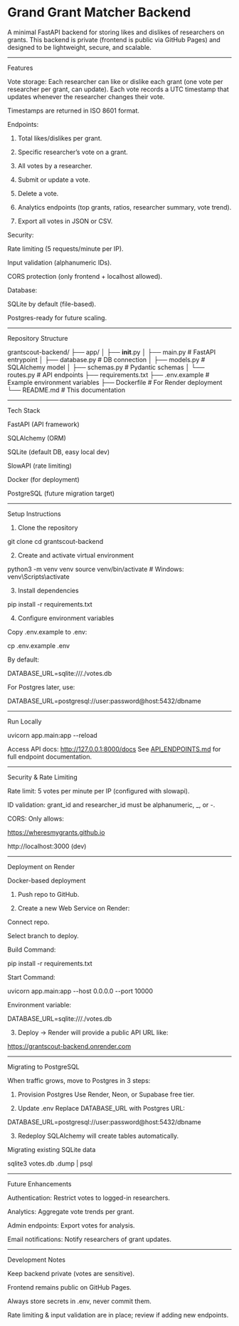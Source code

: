 # Grand Grant Matcher Backend

A minimal FastAPI backend for storing likes and dislikes of researchers on grants.
This backend is private (frontend is public via GitHub Pages) and designed to be lightweight, secure, and scalable.


---

Features

Vote storage: Each researcher can like or dislike each grant (one vote per researcher per grant, can update). Each vote records a UTC timestamp that updates whenever the researcher changes their vote.

Timestamps are returned in ISO 8601 format.

Endpoints:

1. Total likes/dislikes per grant.


2. Specific researcher’s vote on a grant.


3. All votes by a researcher.


4. Submit or update a vote.

5. Delete a vote.

6. Analytics endpoints (top grants, ratios, researcher summary, vote trend).

7. Export all votes in JSON or CSV.



Security:

Rate limiting (5 requests/minute per IP).

Input validation (alphanumeric IDs).

CORS protection (only frontend + localhost allowed).


Database:

SQLite by default (file-based).

Postgres-ready for future scaling.




---

Repository Structure

grantscout-backend/
├── app/
│   ├── __init__.py
│   ├── main.py        # FastAPI entrypoint
│   ├── database.py    # DB connection
│   ├── models.py      # SQLAlchemy model
│   ├── schemas.py     # Pydantic schemas
│   └── routes.py      # API endpoints
├── requirements.txt
├── .env.example       # Example environment variables
├── Dockerfile         # For Render deployment
└── README.md          # This documentation


---

Tech Stack

FastAPI (API framework)

SQLAlchemy (ORM)

SQLite (default DB, easy local dev)

SlowAPI (rate limiting)

Docker (for deployment)

PostgreSQL (future migration target)



---

Setup Instructions

1. Clone the repository

git clone <repo-url>
cd grantscout-backend

2. Create and activate virtual environment

python3 -m venv venv
source venv/bin/activate   # Windows: venv\Scripts\activate

3. Install dependencies

pip install -r requirements.txt

4. Configure environment variables

Copy .env.example to .env:

cp .env.example .env

By default:

DATABASE_URL=sqlite:///./votes.db

For Postgres later, use:

DATABASE_URL=postgresql://user:password@host:5432/dbname


---

Run Locally

uvicorn app.main:app --reload

Access API docs: http://127.0.0.1:8000/docs
See [API_ENDPOINTS.md](API_ENDPOINTS.md) for full endpoint documentation.


---


Security & Rate Limiting

Rate limit: 5 votes per minute per IP (configured with slowapi).

ID validation: grant_id and researcher_id must be alphanumeric, _, or -.

CORS: Only allows:

https://wheresmygrants.github.io

http://localhost:3000 (dev)




---

Deployment on Render

Docker-based deployment

1. Push repo to GitHub.


2. Create a new Web Service on Render:

Connect repo.

Select branch to deploy.

Build Command:

pip install -r requirements.txt

Start Command:

uvicorn app.main:app --host 0.0.0.0 --port 10000

Environment variable:

DATABASE_URL=sqlite:///./votes.db



3. Deploy → Render will provide a public API URL like:

https://grantscout-backend.onrender.com




---

Migrating to PostgreSQL

When traffic grows, move to Postgres in 3 steps:

1. Provision Postgres
Use Render, Neon, or Supabase free tier.


2. Update .env
Replace DATABASE_URL with Postgres URL:

DATABASE_URL=postgresql://user:password@host:5432/dbname


3. Redeploy
SQLAlchemy will create tables automatically.



Migrating existing SQLite data

sqlite3 votes.db .dump | psql <postgres-url>


---

Future Enhancements

Authentication: Restrict votes to logged-in researchers.

Analytics: Aggregate vote trends per grant.

Admin endpoints: Export votes for analysis.

Email notifications: Notify researchers of grant updates.



---

Development Notes

Keep backend private (votes are sensitive).

Frontend remains public on GitHub Pages.

Always store secrets in .env, never commit them.

Rate limiting & input validation are in place; review if adding new endpoints.
